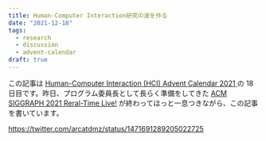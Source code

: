 ```yaml
---
title: Human-Computer Interaction研究の波を作る
date: "2021-12-18"
tags:
  - research
  - discussion
  - advent-calendar
draft: true
---
```


この記事は [Human-Computer Interaction (HCI) Advent Calendar 2021
](https://adventar.org/calendars/6523) の 18 日目です。昨日、プログラム委員長として長らく準備をしてきた [ACM SIGGRAPH 2021 Reral-Time Live!](https://sa2021.siggraph.org/jp/attend/real-time-live/6/sessions) が終わってほっと一息つきながら、この記事を書いています。

https://twitter.com/arcatdmz/status/1471691289205022725
